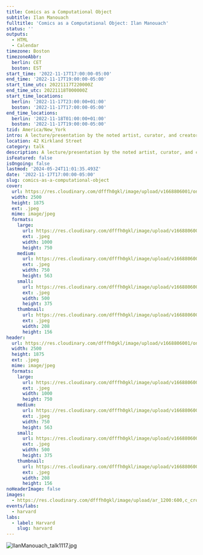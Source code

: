 ```yaml
---
title: Comics as a Computational Object
subtitle: Ilan Manouach
fulltitle: 'Comics as a Computational Object: Ilan Manouach'
status: ''
outputs:
  - HTML
  - Calendar
timezone: Boston
timezoneAbbr:
  berlin: CET
  boston: EST
start_time: '2022-11-17T17:00:00-05:00'
end_time: '2022-11-17T19:00:00-05:00'
start_time_utc: 20221117T220000Z
end_time_utc: 20221118T000000Z
start_time_locations:
  berlin: '2022-11-17T23:00:00+01:00'
  boston: '2022-11-17T17:00:00-05:00'
end_time_locations:
  berlin: '2022-11-18T01:00:00+01:00'
  boston: '2022-11-17T19:00:00-05:00'
tzid: America/New_York
intro: A lecture/presentation by the noted artist, curator, and creator of conceptual comics Ilan Manouach on his past, present, and future work.
location: 42 Kirkland Street
category: talk
description: A lecture/presentation by the noted artist, curator, and creator of conceptual comics Ilan Manouach on his past, present, and future work.
isFeatured: false
isOngoing: false
lastmod: '2024-05-24T11:01:35.493Z'
date: '2022-11-17T17:00:00-05:00'
slug: comics-as-a-computational-object
cover:
  url: https://res.cloudinary.com/dfffh0gkl/image/upload/v1668806001/onepiece_2_dbb36634ee.jpg
  width: 2500
  height: 1875
  ext: .jpeg
  mime: image/jpeg
  formats:
    large:
      url: https://res.cloudinary.com/dfffh0gkl/image/upload/v1668806002/large_onepiece_2_dbb36634ee.jpg
      ext: .jpeg
      width: 1000
      height: 750
    medium:
      url: https://res.cloudinary.com/dfffh0gkl/image/upload/v1668806002/medium_onepiece_2_dbb36634ee.jpg
      ext: .jpeg
      width: 750
      height: 563
    small:
      url: https://res.cloudinary.com/dfffh0gkl/image/upload/v1668806003/small_onepiece_2_dbb36634ee.jpg
      ext: .jpeg
      width: 500
      height: 375
    thumbnail:
      url: https://res.cloudinary.com/dfffh0gkl/image/upload/v1668806001/thumbnail_onepiece_2_dbb36634ee.jpg
      ext: .jpeg
      width: 208
      height: 156
header:
  url: https://res.cloudinary.com/dfffh0gkl/image/upload/v1668806001/onepiece_2_dbb36634ee.jpg
  width: 2500
  height: 1875
  ext: .jpeg
  mime: image/jpeg
  formats:
    large:
      url: https://res.cloudinary.com/dfffh0gkl/image/upload/v1668806002/large_onepiece_2_dbb36634ee.jpg
      ext: .jpeg
      width: 1000
      height: 750
    medium:
      url: https://res.cloudinary.com/dfffh0gkl/image/upload/v1668806002/medium_onepiece_2_dbb36634ee.jpg
      ext: .jpeg
      width: 750
      height: 563
    small:
      url: https://res.cloudinary.com/dfffh0gkl/image/upload/v1668806003/small_onepiece_2_dbb36634ee.jpg
      ext: .jpeg
      width: 500
      height: 375
    thumbnail:
      url: https://res.cloudinary.com/dfffh0gkl/image/upload/v1668806001/thumbnail_onepiece_2_dbb36634ee.jpg
      ext: .jpeg
      width: 208
      height: 156
noHeaderImage: false
images:
  - https://res.cloudinary.com/dfffh0gkl/image/upload/ar_1200:600,c_crop/c_limit,h_1200,w_600/v1668806001/onepiece_2_dbb36634ee.jpg
events/labs:
  - harvard
labs:
  - label: Harvard
    slug: harvard
---
```

![IlanManouach_talk1117.jpg](https://res.cloudinary.com/dfffh0gkl/image/upload/v1668805572/Ilan_Manouach_talk1117_02c2dba5e9.jpg)
